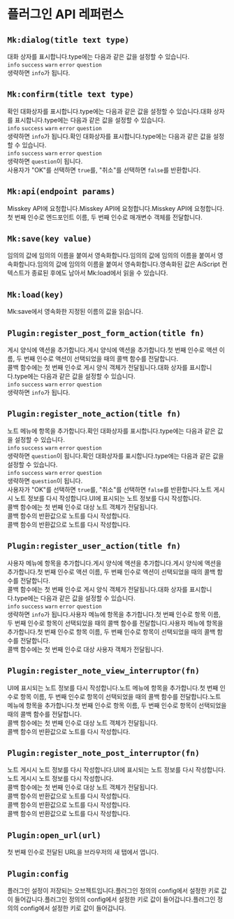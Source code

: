 # 플러그인 API 레퍼런스

## `Mk:dialog(title text type)`

대화 상자를 표시합니다.type에는 다음과 같은 값을 설정할 수 있습니다.\
`info` `success` `warn` `error` `question`\
생략하면 `info`가 됩니다.

## `Mk:confirm(title text type)`

확인 대화상자를 표시합니다.type에는 다음과 같은 값을 설정할 수 있습니다.대화 상자를 표시합니다.type에는 다음과 같은 값을 설정할 수 있습니다.\
`info` `success` `warn` `error` `question`\
생략하면 `info`가 됩니다.확인 대화상자를 표시합니다.type에는 다음과 같은 값을 설정할 수 있습니다.\
`info` `success` `warn` `error` `question`\
생략하면 `question`이 됩니다.\
사용자가 "OK"를 선택하면 `true`를, "취소"를 선택하면 `false`를 반환합니다.

## `Mk:api(endpoint params)`

Misskey API에 요청합니다.Misskey API에 요청합니다.Misskey API에 요청합니다.첫 번째 인수로 엔드포인트 이름, 두 번째 인수로 매개변수 객체를 전달합니다.

## `Mk:save(key value)`

임의의 값에 임의의 이름을 붙여서 영속화합니다.임의의 값에 임의의 이름을 붙여서 영속화합니다.임의의 값에 임의의 이름을 붙여서 영속화합니다.영속화된 값은 AiScript 컨텍스트가 종료된 후에도 남아서 Mk:load에서 읽을 수 있습니다.

## `Mk:load(key)`

Mk:save에서 영속화한 지정된 이름의 값을 읽습니다.

## `Plugin:register_post_form_action(title fn)`

게시 양식에 액션을 추가합니다.게시 양식에 액션을 추가합니다.첫 번째 인수로 액션 이름, 두 번째 인수로 액션이 선택되었을 때의 콜백 함수를 전달합니다.\
콜백 함수에는 첫 번째 인수로 게시 양식 객체가 전달됩니다.대화 상자를 표시합니다.type에는 다음과 같은 값을 설정할 수 있습니다.\
`info` `success` `warn` `error` `question`\
생략하면 `info`가 됩니다.

## `Plugin:register_note_action(title fn)`

노트 메뉴에 항목을 추가합니다.확인 대화상자를 표시합니다.type에는 다음과 같은 값을 설정할 수 있습니다.\
`info` `success` `warn` `error` `question`\
생략하면 `question`이 됩니다.확인 대화상자를 표시합니다.type에는 다음과 같은 값을 설정할 수 있습니다.\
`info` `success` `warn` `error` `question`\
생략하면 `question`이 됩니다.\
사용자가 "OK"를 선택하면 `true`를, "취소"를 선택하면 `false`를 반환합니다.노트 게시시 노트 정보를 다시 작성합니다.UI에 표시되는 노트 정보를 다시 작성합니다.\
콜백 함수에는 첫 번째 인수로 대상 노트 객체가 전달됩니다.\
콜백 함수의 반환값으로 노트를 다시 작성합니다.\
콜백 함수의 반환값으로 노트를 다시 작성합니다.

## `Plugin:register_user_action(title fn)`

사용자 메뉴에 항목을 추가합니다.게시 양식에 액션을 추가합니다.게시 양식에 액션을 추가합니다.첫 번째 인수로 액션 이름, 두 번째 인수로 액션이 선택되었을 때의 콜백 함수를 전달합니다.\
콜백 함수에는 첫 번째 인수로 게시 양식 객체가 전달됩니다.대화 상자를 표시합니다.type에는 다음과 같은 값을 설정할 수 있습니다.\
`info` `success` `warn` `error` `question`\
생략하면 `info`가 됩니다.사용자 메뉴에 항목을 추가합니다.첫 번째 인수로 항목 이름, 두 번째 인수로 항목이 선택되었을 때의 콜백 함수를 전달합니다.사용자 메뉴에 항목을 추가합니다.첫 번째 인수로 항목 이름, 두 번째 인수로 항목이 선택되었을 때의 콜백 함수를 전달합니다.\
콜백 함수에는 첫 번째 인수로 대상 사용자 객체가 전달됩니다.

## `Plugin:register_note_view_interruptor(fn)`

UI에 표시되는 노트 정보를 다시 작성합니다.노트 메뉴에 항목을 추가합니다.첫 번째 인수로 항목 이름, 두 번째 인수로 항목이 선택되었을 때의 콜백 함수를 전달합니다.노트 메뉴에 항목을 추가합니다.첫 번째 인수로 항목 이름, 두 번째 인수로 항목이 선택되었을 때의 콜백 함수를 전달합니다.\
콜백 함수에는 첫 번째 인수로 대상 노트 객체가 전달됩니다.\
콜백 함수의 반환값으로 노트를 다시 작성합니다.

## `Plugin:register_note_post_interruptor(fn)`

노트 게시시 노트 정보를 다시 작성합니다.UI에 표시되는 노트 정보를 다시 작성합니다.노트 게시시 노트 정보를 다시 작성합니다.\
콜백 함수에는 첫 번째 인수로 대상 노트 객체가 전달됩니다.\
콜백 함수의 반환값으로 노트를 다시 작성합니다.\
콜백 함수의 반환값으로 노트를 다시 작성합니다.\
콜백 함수의 반환값으로 노트를 다시 작성합니다.

## `Plugin:open_url(url)`

첫 번째 인수로 전달된 URL을 브라우저의 새 탭에서 엽니다.

## `Plugin:config`

플러그인 설정이 저장되는 오브젝트입니다.플러그인 정의의 config에서 설정한 키로 값이 들어갑니다.플러그인 정의의 config에서 설정한 키로 값이 들어갑니다.플러그인 정의의 config에서 설정한 키로 값이 들어갑니다.
